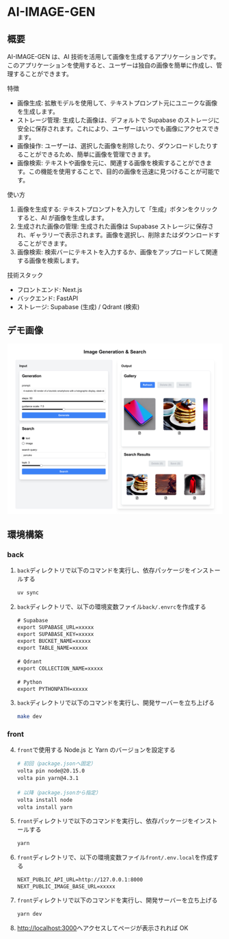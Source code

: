 # AI-IMAGE-GEN

## 概要

AI-IMAGE-GEN は、AI 技術を活用して画像を生成するアプリケーションです。このアプリケーションを使用すると、ユーザーは独自の画像を簡単に作成し、管理することができます。

特徴

- 画像生成: 拡散モデルを使用して、テキストプロンプト元にユニークな画像を生成します。
- ストレージ管理: 生成した画像は、デフォルトで Supabase のストレージに安全に保存されます。これにより、ユーザーはいつでも画像にアクセスできます。
- 画像操作: ユーザーは、選択した画像を削除したり、ダウンロードしたりすることができるため、簡単に画像を管理できます。
- 画像検索: テキストや画像を元に、関連する画像を検索することができます。この機能を使用することで、目的の画像を迅速に見つけることが可能です。

使い方

1. 画像を生成する: テキストプロンプトを入力して「生成」ボタンをクリックすると、AI が画像を生成します。
2. 生成された画像の管理: 生成された画像は Supabase ストレージに保存され、ギャラリーで表示されます。画像を選択し、削除またはダウンロードすることができます。
3. 画像検索: 検索バーにテキストを入力するか、画像をアップロードして関連する画像を検索します。

技術スタック

- フロントエンド: Next.js
- バックエンド: FastAPI
- ストレージ: Supabase (生成) / Qdrant (検索)

## デモ画像

![demo](/images/demo.png)

## 環境構築

### back

1. `back`ディレクトリで以下のコマンドを実行し、依存パッケージをインストールする

   ```bash
   uv sync
   ```

2. `back`ディレクトリで、以下の環境変数ファイル`back/.envrc`を作成する

   ```
   # Supabase
   export SUPABASE_URL=xxxxx
   export SUPABASE_KEY=xxxxx
   export BUCKET_NAME=xxxxx
   export TABLE_NAME=xxxxx

   # Qdrant
   export COLLECTION_NAME=xxxxx

   # Python
   export PYTHONPATH=xxxxx
   ```

3. `back`ディレクトリで以下のコマンドを実行し、開発サーバーを立ち上げる
   ```bash
   make dev
   ```

### front

4. `front`で使用する Node.js と Yarn のバージョンを設定する

   ```bash
   # 初回（package.jsonへ固定）
   volta pin node@20.15.0
   volta pin yarn@4.3.1

   # 以降（package.jsonから指定）
   volta install node
   volta install yarn
   ```

5. `front`ディレクトリで以下のコマンドを実行し、依存パッケージをインストールする

   ```bash
   yarn
   ```

6. `front`ディレクトリで、以下の環境変数ファイル`front/.env.local`を作成する

   ```
   NEXT_PUBLIC_API_URL=http://127.0.0.1:8000
   NEXT_PUBLIC_IMAGE_BASE_URL=xxxxx
   ```

7. `front`ディレクトリで以下のコマンドを実行し、開発サーバーを立ち上げる

   ```bash
   yarn dev
   ```

8. [http://localhost:3000](http://localhost:3000)へアクセスしてページが表示されれば OK
